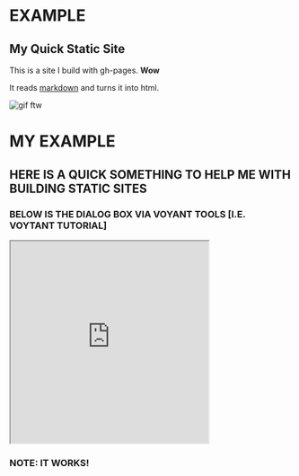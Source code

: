 # EXAMPLE 

## My Quick Static Site

This is a site I build with gh-pages. **Wow**

It reads [markdown](https://www.markdownguide.org/) and turns it into html.

![gif ftw](https://media.giphy.com/media/nXxOjZrbnbRxS/200w_d.gif)

# MY EXAMPLE 

## HERE IS A QUICK SOMETHING TO HELP ME WITH BUILDING STATIC SITES 

### BELOW IS THE DIALOG BOX VIA VOYANT TOOLS [I.E. VOYTANT TUTORIAL] 

<iframe style='width: 353px; height: 360px;' src='https://voyant-tools.org/tool/Reader/?start=5930&skipToDocId=a5d7fab8caddb1f82d9cf7527287a1cd&corpus=efc9177c6ed9da50f93d71dfe8e6d1ea'></iframe>

### **NOTE: IT WORKS!** 


